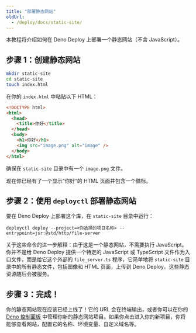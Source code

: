 ```yaml
---
title: "部署静态网站"
oldUrl:
  - /deploy/docs/static-site/
---
```


本教程将介绍如何在 Deno Deploy 上部署一个静态网站（不含 JavaScript）。

## 步骤 1：创建静态网站

```sh
mkdir static-site
cd static-site
touch index.html
```

在你的 `index.html` 中粘贴以下 HTML：

```html
<!DOCTYPE html>
<html>
  <head>
    <title>你好</title>
  </head>
  <body>
    <h1>你好</h1>
    <img src="image.png" alt="image" />
  </body>
</html>
```

确保在 `static-site` 目录中有一个 `image.png` 文件。

现在你已经有了一个显示“你好”的 HTML 页面并包含一个徽标。

## 步骤 2：使用 `deployctl` 部署静态网站

要在 Deno Deploy 上部署这个库，在 `static-site` 目录中运行：

```console
deployctl deploy --project=<你选择的项目名称> --entrypoint=jsr:@std/http/file-server
```

关于这些命令的进一步解释：由于这是一个静态网站，不需要执行 JavaScript。你并不是给 Deno Deploy 提供一个特定的 JavaScript 或 TypeScript 文件作为入口文件，而是给它这个外部的 `file_server.ts` 程序，它简单地将 `static-site` 目录中的所有静态文件，包括图像和 HTML 页面，上传到 Deno Deploy。这些静态资源随后会被服务。

## 步骤 3：完成！

你的静态网站现在应该已经上线了！它的 URL 会在终端输出，或者你可以在你的 [Deno 控制面板](https://dash.deno.com/projects/) 中管理你新的静态网站项目。如果你点击进入你的新项目，你将能够查看网站，配置它的名称、环境变量、自定义域名等。